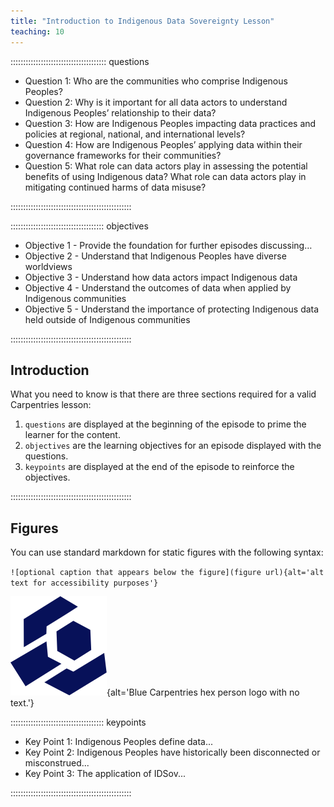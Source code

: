 ```yaml
---
title: "Introduction to Indigenous Data Sovereignty Lesson"
teaching: 10
---
```


:::::::::::::::::::::::::::::::::::::: questions 

- Question 1: Who are the communities who comprise Indigenous Peoples?
- Question 2: Why is it important for all data actors to understand Indigenous Peoples’ relationship to their data?
- Question 3: How are Indigenous Peoples impacting data practices and policies at regional, national, and international levels?
- Question 4: How are Indigenous Peoples’ applying data within their governance frameworks for their communities?
- Question 5: What role can data actors play in assessing the potential benefits of using Indigenous data? What role can data actors play in mitigating continued harms of data misuse?

::::::::::::::::::::::::::::::::::::::::::::::::

::::::::::::::::::::::::::::::::::::: objectives

- Objective 1 - Provide the foundation for further episodes discussing…
- Objective 2 - Understand that Indigenous Peoples have diverse worldviews
- Objective 3 - Understand how data actors impact Indigenous data
- Objective 4 - Understand the outcomes of data when applied by Indigenous communities
- Objective 5 - Understand the importance of protecting Indigenous data held outside of Indigenous communities

::::::::::::::::::::::::::::::::::::::::::::::::

## Introduction

What you need to know is that there are three sections required for a valid
Carpentries lesson:

 1. `questions` are displayed at the beginning of the episode to prime the
    learner for the content.
 2. `objectives` are the learning objectives for an episode displayed with
    the questions.
 3. `keypoints` are displayed at the end of the episode to reinforce the
    objectives.

::::::::::::::::::::::::::::::::::::::::::::::::

## Figures

You can use standard markdown for static figures with the following syntax:

`![optional caption that appears below the figure](figure url){alt='alt text for
accessibility purposes'}`

![You belong in The Carpentries!](https://raw.githubusercontent.com/carpentries/logo/master/Badge_Carpentries.svg){alt='Blue Carpentries hex person logo with no text.'}

::::::::::::::::::::::::::::::::::::: keypoints 

- Key Point 1: Indigenous Peoples define data...
- Key Point 2: Indigenous Peoples have historically been disconnected or misconstrued...
- Key Point 3: The application of IDSov...

::::::::::::::::::::::::::::::::::::::::::::::::

[r-markdown]: https://rmarkdown.rstudio.com/
